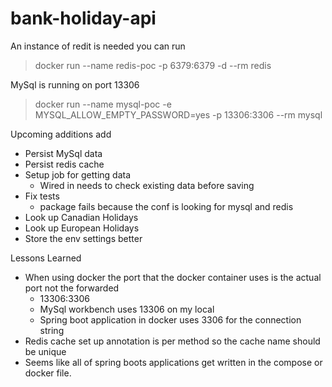 # bank-holiday-api

An instance of redit is needed you can run
> docker run --name redis-poc -p 6379:6379 -d --rm redis

MySql is running on port 13306
> docker run --name mysql-poc -e MYSQL_ALLOW_EMPTY_PASSWORD=yes -p 13306:3306 --rm mysql

Upcoming additions add

- Persist MySql data
- Persist redis cache
- Setup job for getting data
  - Wired in needs to check existing data before saving
- Fix tests
  - package fails because the conf is looking for mysql and redis
- Look up Canadian Holidays
- Look up European Holidays
- Store the env settings better
     


Lessons Learned
- When using docker the port that the docker container uses is the actual port not the forwarded
    - 13306:3306 
    - MySql workbench uses 13306 on my local
    - Spring boot application in docker uses 3306 for the connection string
- Redis cache set up annotation is per method so the cache name should be unique
- Seems like all of spring boots applications get written in the compose or docker file.